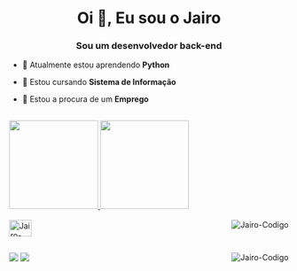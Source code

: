 <h1 align="center">Oi 👋, Eu sou o Jairo</h1>
<h3 align="center">Sou um desenvolvedor back-end</h3>






- 🔭 Atualmente estou aprendendo **Python**

- 🌱 Estou cursando **Sistema de Informação**

- 🤝 Estou a procura de um **Emprego**


##


<div>
<a href="https://github.com/spJairo">
<img height="160em" src="https://github-readme-stats.vercel.app/api?username=spJairo&show_icons=true&theme=midnight-purple&include_all_commits=true%count_private=true"/>
<img height="160em" src="https://github-readme-stats.vercel.app/api/top-langs/?username=spJairo&layout=compact&langs_count=16&theme=midnight-purple"/>
</div>

<div style="display: inline_block"><br>
<img align="center" alt="Jairo-Python" height="30" width="40" src="https://cdn.jsdelivr.net/gh/devicons/devicon/icons/python/python-original.svg" />
<img align="right" alt="Jairo-Codigo" src="https://c.tenor.com/GfSX-u7VGM4AAAAM/coding.gif">
</div>

##

<div>
<a href="https://www.linkedin.com/in/souzajairo" target="_blank"><img src="https://img.shields.io/badge/LinkedIn-0077B5?style=for-the-badge&logo=linkedin&logoColor=white" target="_blanck"></a>
<a href="mailto:souzajairo99@gmail.com"><img src="https://img.shields.io/badge/Gmail-D14836?style=for-the-badge&logo=gmail&logoColor=white" target="_blank"></a>
<img align="right" alt="Jairo-Codigo" src="https://c.tenor.com/GfSX-u7VGM4AAAAM/coding.gif">








